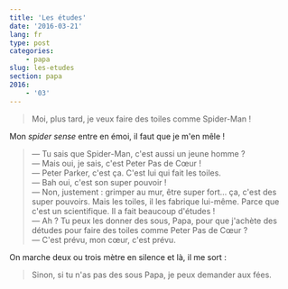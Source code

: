 ```yaml
---
title: 'Les études'
date: '2016-03-21'
lang: fr
type: post
categories:
    - papa
slug: les-etudes
section: papa
2016:
    - '03'
---
```


> Moi, plus tard, je veux faire des toiles comme Spider-Man !

Mon <i lang="en">spider sense</i> entre en émoi, il faut que je m'en mêle !

<!-- more -->

> — Tu sais que Spider-Man, c'est aussi un jeune homme ?  
> — Mais oui, je sais, c'est Peter Pas de Cœur !  
> — Peter Parker, c'est ça. C'est lui qui fait les toiles.  
> — Bah oui, c'est son super pouvoir !  
> — Non, justement : grimper au mur, être super fort… ça, c'est des super pouvoirs. Mais les toiles, il les fabrique lui-même. Parce que c'est un scientifique. Il a fait beaucoup d'études !  
> — Ah ? Tu peux les donner des sous, Papa, pour que j'achète des détudes pour faire des toiles comme Peter Pas de Cœur ?  
> — C'est prévu, mon cœur, c'est prévu.

On marche deux ou trois mètre en silence et là, il me sort :

> Sinon, si tu n'as pas des sous Papa, je peux demander aux fées.
